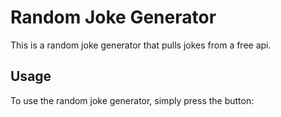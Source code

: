 # Random Joke Generator

This is a random joke generator that pulls jokes from a free api.

## Usage

To use the random joke generator, simply press the button:
